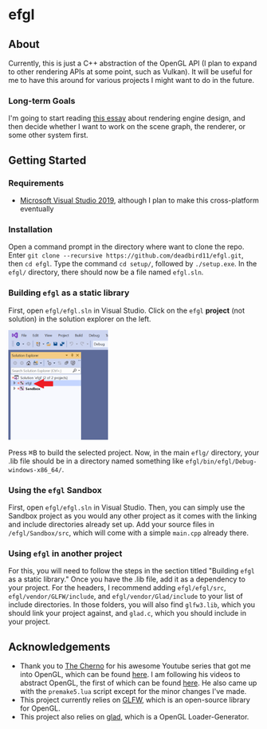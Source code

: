 # efgl
## About
Currently, this is just a C++ abstraction of the OpenGL API (I plan to expand to other rendering APIs at some point, such as Vulkan). It will be useful for me to have this around for various projects I might want to do in the future.
### Long-term Goals
I'm going to start reading [this essay](https://www.cg.tuwien.ac.at/research/publications/2007/bauchinger-2007-mre/bauchinger-2007-mre-Thesis.pdf) about rendering engine design, and then decide whether I want to work on the scene graph, the renderer, or some other system first. 
## Getting Started
### Requirements
* [Microsoft Visual Studio 2019](https://visualstudio.microsoft.com/vs/), although I plan to make this cross-platform eventually    
### Installation
Open a command prompt in the directory where want to clone the repo. Enter `git clone --recursive https://github.com/deadbird11/efgl.git`, then `cd efgl`. Type the command `cd setup/`, followed by `./setup.exe`. In the `efgl/` directory, there should now be a file named `efgl.sln`.   
### Building `efgl` as a static library
First, open `efgl/efgl.sln` in Visual Studio. Click on the `efgl` __project__ (not solution) in the solution explorer on the left.      
   
<img src="img/solutionexplorer.png" alt="step1" width="200" height="220">      
    
Press <kbd>⌘B</kbd> to build the selected project. Now, in the main `eflg/` directory, your .lib file should be in a directory named something like `efgl/bin/efgl/Debug-windows-x86_64/`.  
### Using the `efgl` Sandbox
First, open `efgl/efgl.sln` in Visual Studio. Then, you can simply use the Sandbox project as you would any other project as it comes with the linking and include directories already set up. Add your source files in `/efgl/Sandbox/src`, which will come with a simple `main.cpp` already there.      
### Using `efgl` in another project
For this, you will need to follow the steps in the section titled "Building `efgl` as a static library." Once you have the .lib file, add it as a dependency to your project. For the headers, I recommend adding `efgl/efgl/src`, `efgl/vendor/GLFW/include`, and `efgl/vendor/Glad/include` to your list of include directories. In those folders, you will also find `glfw3.lib`, which you should link your project against, and `glad.c`, which you should include in your project.
## Acknowledgements
* Thank you to [The Cherno](https://github.com/TheCherno) for his awesome Youtube series that got me into OpenGL, which can be found [here](https://www.youtube.com/watch?v=W3gAzLwfIP0&list=PLlrATfBNZ98foTJPJ_Ev03o2oq3-GGOS2). I am following his videos to abstract OpenGL, the first of which can be found [here](https://www.youtube.com/watch?v=bTHqmzjm2UI&list=PLlrATfBNZ98foTJPJ_Ev03o2oq3-GGOS2&index=13). He also came up with the `premake5.lua` script except for the minor changes I've made.
* This project currently relies on [GLFW](https://www.glfw.org/), which is an open-source library for OpenGL.    
* This project also relies on [glad](https://github.com/Dav1dde/glad), which is a OpenGL Loader-Generator.
